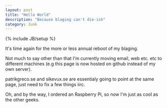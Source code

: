 ```yaml
---
layout: post
title: "Hello World"
description: "Because blaging can't die-ish"
category: Junk
---
```

{% include JB/setup %}

It's time again for the more or less annual reboot of my blaging.

Not much to say other than that I'm currently moving email, web
etc. etc to different machines (e.g this page is now hosted on github
instead of my own server).

patrikgreco.se and sikevux.se are essentialy going to point at the
same page, just need to fix a few things iirc.

Oh, and by the way, I ordered an Raspberry Pi, so now I'm just as cool
as the other geeks.